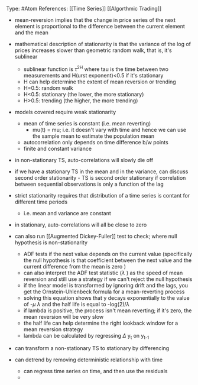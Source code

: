 Type: #Atom 
References: [[Time Series]] [[Algorthmic Trading]]


 - mean-reversion implies that the change in price series of the next element is proportional to the difference between the current element and the mean
 - mathematical description of stationarity is that the variance of the log of prices increases slower than geometric  random walk, that is, it's sublinear
	 - sublinear function is $\tau$<sup>2H</sup>  where tau is the time between two measurements and H(urst exponent)<0.5 if it's stationary 
	 - H can help determine the extent of mean reversion or trending
	 - H=0.5: random walk
	 - H<0.5: stationary (the lower, the more stationary)
	 - H>0.5: trending (the higher, the more trending)
-   models covered require weak stationarity
    
    -   mean of time series is constant (i.e. mean reverting)
	    - mu(t) = mu; i.e. it doesn't vary with time and hence we can use the sample mean to estimate the population mean 
    -   autocorrelation only depends on time difference b/w points
    -   finite and constant variance
-   in non-stationary TS, auto-correlations will slowly die off
- if we have a stationary TS in the mean and in the variance, can discuss second order stationarity - TS is second order stationary if correlation between sequential observations is only a function of the lag

- strict stationarity requires that distribution of a time series is contant for different time periods 
	- i.e. mean and variance are constant 

-   in stationary, auto-correlations will all be close to zero
    
-   can also run [[Augmented Dickey-Fuller]] test to check; where null hypothesis is non-stationarity
	- ADF tests if the next value depends on the current value (specifically the null hypothesis is that coefficient between the next value and the current difference from the mean is zero )
	- can also interpret the ADF test statistic ($\lambda$ ) as the speed of mean reversion and still use a strategy if we can't reject the null hypothesis 
	- if the linear model is transformed by ignoring drift and the lags, you get the Ornstein-Uhlenbeck formula for a mean-reverting process
	- solving this equation shows that  y decays exponentially to the value of -$\mu$ $\lambda$  and the half life is equal to -log(2)/$\lambda$ 
	- if lambda is positive, the process isn't mean reverting; if it's zero, the mean reversion will be very slow
	- the half life can help determine the right lookback window for a mean reversion strategy 
	- lambda can be calculated by regressing $\Delta$ y<sub>t</sub> on y<sub>t-1</sub> 
	
    
-   can transform a non-stationary TS to stationary by differencing
    
-   can detrend by removing deterministic relationship with time
    
    -   can regress time series on time, and then use the residuals
    - 